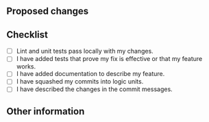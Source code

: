 ## Proposed changes

<!--
Describe the big picture of your changes here to communicate to the maintainers
why we should accept this pull request. If it fixes a bug or resolves a feature
request, be sure to link to that issue.
-->

## Checklist

<!--
Put an `x` in the boxes that apply. You can also fill these out after creating
the PR. If you're unsure about any of them, don't hesitate to ask. We're here to
help! This is simply a reminder of what we are going to look for before merging
your code.
-->

- [ ] Lint and unit tests pass locally with my changes.
- [ ] I have added tests that prove my fix is effective or that my feature works.
- [ ] I have added documentation to describe my feature.
- [ ] I have squashed my commits into logic units.
- [ ] I have described the changes in the commit messages.

## Other information

<!--
Any other information that is important to this PR such as screenshots of how
the component looks before and after the change.
-->
